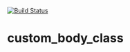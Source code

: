 [![Build Status](https://travis-ci.org/pixelgrade/custom_body_class.svg?branch=dev)](https://travis-ci.org/pixelgrade/custom_body_class)

custom_body_class
=========
